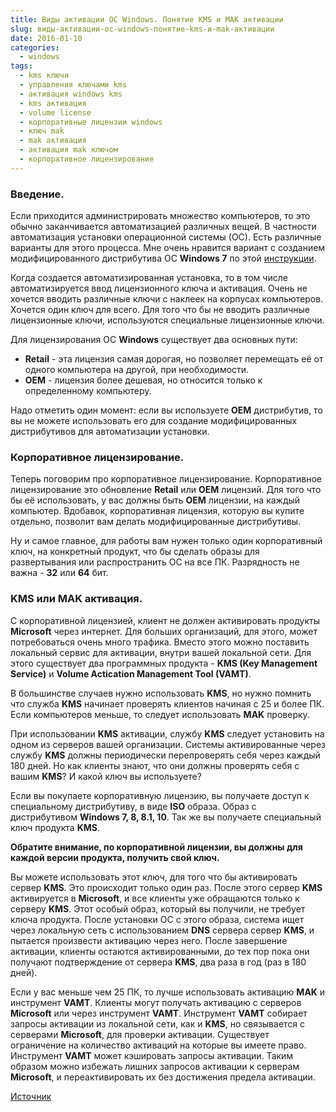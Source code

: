 ```yaml
---
title: Виды активации ОС Windows. Понятие KMS и MAK активации
slug: виды-активации-ос-windows-понятие-kms-и-mak-активации
date: 2016-01-10
categories:
  - windows
tags:
  - kms ключи
  - управления ключами kms
  - активация windows kms
  - kms активация
  - volume license
  - корпоративные лицензии windows
  - ключ mak
  - mak активация
  - активация mak ключом
  - корпоративное лицензирование
---
```

<!--more-->

### Введение.

Если приходится администрировать множество компьютеров, то это обычно заканчивается автоматизацией различных вещей.
В частности автоматизация установки операционной системы (ОС). Есть различные варианты для этого процесса.
Мне очень нравится вариант с созданием модифицированного дистрибутива ОС **Windows 7** по этой [инструкции](http://howitmake.ru/blog/win/66.html).

Когда создается автоматизированная установка, то в том числе автоматизируется ввод лицензионного ключа и активация.
Очень не хочется вводить различные ключи с наклеек на корпусах компьютеров.
Хочется один ключ для всего. Для того что бы не вводить различные лицензионные ключи, используются специальные лицензионные ключи.

<!--more-->

Для лицензирования ОС **Windows** существует два основных пути:

- **Retail** - эта лицензия самая дорогая, но позволяет перемещать её от одного компьютера на другой, при необходимости.
- **OEM** - лицензия более дешевая, но относится только к определенному компьютеру.

Надо отметить один момент: если вы используете **OEM** дистрибутив, то вы не можете использовать его для создание модифицированных дистрибутивов для автоматизации установки.

### Корпоративное лицензирование.

Теперь поговорим про корпоративное лицензирование. Корпоративное лицензирование это обновление **Retail** или **OEM** лицензий.
Для того что бы её использовать, у вас должны быть **OEM** лицензии, на каждый компьютер. Вдобавок, корпоративная лицензия, которую вы купите отдельно, позволит вам делать модифицированные дистрибутивы.

Ну и самое главное, для работы вам нужен только один корпоративный ключ, на конкретный продукт,
что бы сделать образы для развертывания или распространить ОС на все ПК. Разрядность не важна - **32** или **64** бит.

### KMS или MAK активация.

С корпоративной лицензией, клиент не должен активировать продукты **Microsoft** через интернет. Для больших организаций, для этого, может потребоваться очень много трафика.
Вместо этого можно поставить локальный сервис для активации, внутри вашей локальной сети.
Для этого существует два программных продукта - **KMS (Key Management Service)** и **Volume Actication Management Tool (VAMT)**.

В большинстве случаев нужно использовать **KMS**, но нужно помнить что служба **KMS** начинает проверять клиентов начиная с 25 и более ПК.
Если компьютеров меньше, то следует использовать **MAK** проверку.

При использовании **KMS** активации, службу **KMS** следует установить на одном из серверов вашей организации. Системы активированные через службу **KMS** должны периодически перепроверять себя через каждый 180 дней.
Но как клиенты знают, что они должны проверять себя с вашим **KMS**? И какой ключ вы используете?

Если вы покупаете корпоративную лицензию, вы получаете доступ к специальному дистрибутиву, в виде **ISO** образа. Образ с дистрибутивом **Windows 7, 8, 8.1, 10**. Так же вы получаете специальный ключ продукта **KMS**.

**Обратите внимание, по корпоративной лицензии, вы должны для каждой версии продукта, получить свой ключ.**

Вы можете использовать этот ключ, для того что бы активировать сервер **KMS**. Это происходит только один раз. После этого сервер **KMS** активируется в **Microsoft**, и все клиенты уже обращаются только к серверу **KMS**.
Этот особый образ, который вы получили, не требует ключа продукта. После установки ОС с этого образа, система ищет через локальную сеть с использованием **DNS** сервера сервер **KMS**, и пытается произвести активацию через него.
После завершение активации, клиенты остаются активированными, до тех пор пока они получают подтверждение от сервера **KMS**, два раза в год (раз в 180 дней).

Если у вас меньше чем 25 ПК, то лучше использовать активацию **MAK** и инструмент **VAMT**. Клиенты могут получать активацию с серверов **Microsoft** или через инструмент **VAMT**.
Инструмент **VAMT** собирает запросы активации из локальной сети, как и **KMS**, но связывается с серверами **Microsoft**, для проверки активации.
Существует ограничение на количество активаций на которые вы имеете право. Инструмент **VAMT** может кэшировать запросы активации.
Таким образом можно избежать лишних запросов активации к серверам **Microsoft**, и переактивировать их без достижения предела активации.

[Источник](http://louwrentius.com/understanding-windows-kms-and-mak-volume-license-activation.html)
